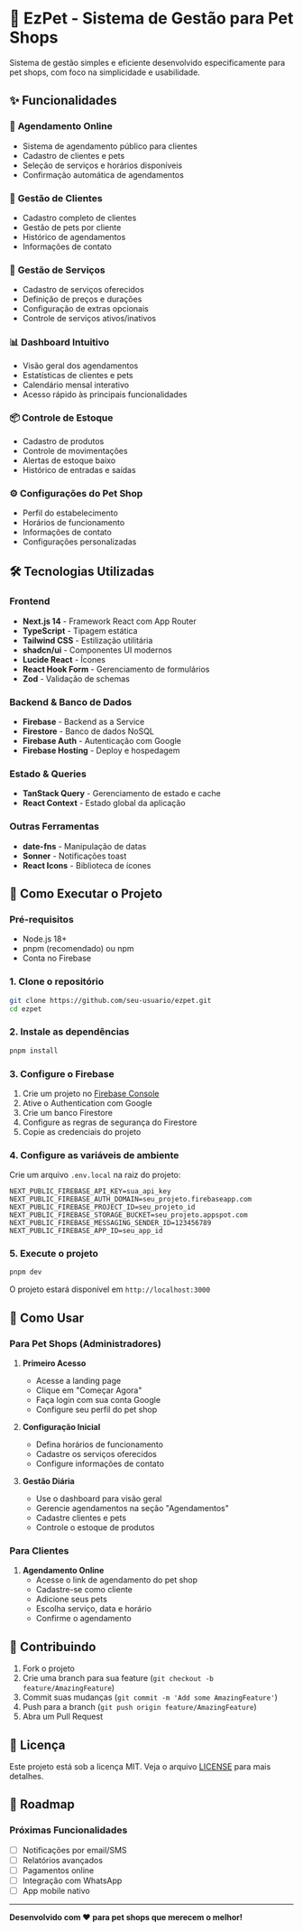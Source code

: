 # 🐾 EzPet - Sistema de Gestão para Pet Shops

Sistema de gestão simples e eficiente desenvolvido especificamente para pet shops, com foco na simplicidade e usabilidade.

## ✨ Funcionalidades

### 📅 **Agendamento Online**
- Sistema de agendamento público para clientes
- Cadastro de clientes e pets
- Seleção de serviços e horários disponíveis
- Confirmação automática de agendamentos

### 👥 **Gestão de Clientes**
- Cadastro completo de clientes
- Gestão de pets por cliente
- Histórico de agendamentos
- Informações de contato

### 🏥 **Gestão de Serviços**
- Cadastro de serviços oferecidos
- Definição de preços e durações
- Configuração de extras opcionais
- Controle de serviços ativos/inativos

### 📊 **Dashboard Intuitivo**
- Visão geral dos agendamentos
- Estatísticas de clientes e pets
- Calendário mensal interativo
- Acesso rápido às principais funcionalidades

### 📦 **Controle de Estoque**
- Cadastro de produtos
- Controle de movimentações
- Alertas de estoque baixo
- Histórico de entradas e saídas

### ⚙️ **Configurações do Pet Shop**
- Perfil do estabelecimento
- Horários de funcionamento
- Informações de contato
- Configurações personalizadas

## 🛠️ Tecnologias Utilizadas

### **Frontend**
- **Next.js 14** - Framework React com App Router
- **TypeScript** - Tipagem estática
- **Tailwind CSS** - Estilização utilitária
- **shadcn/ui** - Componentes UI modernos
- **Lucide React** - Ícones
- **React Hook Form** - Gerenciamento de formulários
- **Zod** - Validação de schemas

### **Backend & Banco de Dados**
- **Firebase** - Backend as a Service
- **Firestore** - Banco de dados NoSQL
- **Firebase Auth** - Autenticação com Google
- **Firebase Hosting** - Deploy e hospedagem

### **Estado & Queries**
- **TanStack Query** - Gerenciamento de estado e cache
- **React Context** - Estado global da aplicação

### **Outras Ferramentas**
- **date-fns** - Manipulação de datas
- **Sonner** - Notificações toast
- **React Icons** - Biblioteca de ícones

## 🚀 Como Executar o Projeto

### **Pré-requisitos**
- Node.js 18+ 
- pnpm (recomendado) ou npm
- Conta no Firebase

### **1. Clone o repositório**
```bash
git clone https://github.com/seu-usuario/ezpet.git
cd ezpet
```

### **2. Instale as dependências**
```bash
pnpm install
```

### **3. Configure o Firebase**
1. Crie um projeto no [Firebase Console](https://console.firebase.google.com/)
2. Ative o Authentication com Google
3. Crie um banco Firestore
5. Configure as regras de segurança do Firestore
4. Copie as credenciais do projeto

### **4. Configure as variáveis de ambiente**
Crie um arquivo `.env.local` na raiz do projeto:

```env
NEXT_PUBLIC_FIREBASE_API_KEY=sua_api_key
NEXT_PUBLIC_FIREBASE_AUTH_DOMAIN=seu_projeto.firebaseapp.com
NEXT_PUBLIC_FIREBASE_PROJECT_ID=seu_projeto_id
NEXT_PUBLIC_FIREBASE_STORAGE_BUCKET=seu_projeto.appspot.com
NEXT_PUBLIC_FIREBASE_MESSAGING_SENDER_ID=123456789
NEXT_PUBLIC_FIREBASE_APP_ID=seu_app_id
```

### **5. Execute o projeto**
```bash
pnpm dev
```

O projeto estará disponível em `http://localhost:3000`

## 📱 Como Usar

### **Para Pet Shops (Administradores)**

1. **Primeiro Acesso**
   - Acesse a landing page
   - Clique em "Começar Agora"
   - Faça login com sua conta Google
   - Configure seu perfil do pet shop

2. **Configuração Inicial**
   - Defina horários de funcionamento
   - Cadastre os serviços oferecidos
   - Configure informações de contato

3. **Gestão Diária**
   - Use o dashboard para visão geral
   - Gerencie agendamentos na seção "Agendamentos"
   - Cadastre clientes e pets
   - Controle o estoque de produtos

### **Para Clientes**

1. **Agendamento Online**
   - Acesse o link de agendamento do pet shop
   - Cadastre-se como cliente
   - Adicione seus pets
   - Escolha serviço, data e horário
   - Confirme o agendamento

## 🤝 Contribuindo

1. Fork o projeto
2. Crie uma branch para sua feature (`git checkout -b feature/AmazingFeature`)
3. Commit suas mudanças (`git commit -m 'Add some AmazingFeature'`)
4. Push para a branch (`git push origin feature/AmazingFeature`)
5. Abra um Pull Request

## 📝 Licença

Este projeto está sob a licença MIT. Veja o arquivo [LICENSE](LICENSE) para mais detalhes.

## 🎯 Roadmap

### **Próximas Funcionalidades**
- [ ] Notificações por email/SMS
- [ ] Relatórios avançados
- [ ] Pagamentos online
- [ ] Integração com WhatsApp
- [ ] App mobile nativo

---

**Desenvolvido com ❤️ para pet shops que merecem o melhor!** 